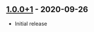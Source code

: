 ## [1.0.0+1] - 2020-09-26
- Initial release

[Unreleased]: https://github.com/truthmast/bottom_sheet_bar/compare/bcc3bb4d1d3cb9829a90d0571593865ff46db3bf...HEAD
[1.0.0+1]:https://github.com/truthmast/bottom_sheet_bar/bcc3bb4d1d3cb9829a90d0571593865ff46db3bf
